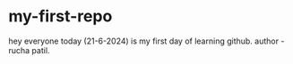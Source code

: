 # my-first-repo
hey everyone today (21-6-2024) is my first day of learning github.
author - rucha patil.
